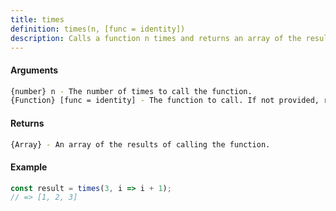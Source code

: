 ```yaml
---
title: times
definition: times(n, [func = identity])
description: Calls a function n times and returns an array of the results.
---
```



#### Arguments


```bash
{number} n - The number of times to call the function.
{Function} [func = identity] - The function to call. If not provided, returns an array of indices.
```


#### Returns


```bash
{Array} - An array of the results of calling the function.
```


#### Example


```ts
const result = times(3, i => i + 1);
// => [1, 2, 3]
```